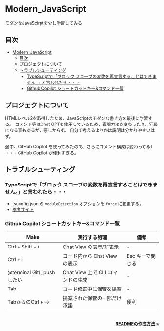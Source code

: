 # Modern_JavaScript
モダンなJavaScirptを少し学習してみる

## 目次

- [Modern\_JavaScript](#modern_javascript)
  - [目次](#目次)
  - [プロジェクトについて](#プロジェクトについて)
  - [トラブルシューティング](#トラブルシューティング)
    - [TypeScriptで「ブロック スコープの変数を再宣言することはできません。」と言われたら・・・](#typescriptでブロック-スコープの変数を再宣言することはできませんと言われたら)
    - [Github Copilot ショートカットキー\&コマンド一覧](#github-copilot-ショートカットキーコマンド一覧)


## プロジェクトについて
HTMLレベル2を取得したため、JavaScriptのモダンな書き方を最後に学習する。
コメント等はChat GPTを使用しているため、表現方法が変わったり、冗長になる事もあるが、悪しからず。
自分で考えるよりかは説明は分かりやすいはず。

途中、GitHub Copilot を使ってみたので、さらにコメント構成は変わってる）
・・・GitHub Copilot が便利すぎる。

## トラブルシューティング
### TypeScriptで「ブロック スコープの変数を再宣言することはできません。」と言われたら・・・
- tsconfig.json の `moduleDetection` オプションを `force` に変更する。
- [参考サイト](https://tomosta.jp/2024/01/ts-block-scope-error/)

### Github Copilot ショートカットキー&コマンド一覧

| Make                      | 実行する処理                      | 備考             |
| ------------------------- | --------------------------------- | ---------------- |
| Ctrl + Shift + i          | Chat View の表示/非表示           | -                |
| Ctrl + i                  | コード内から Chat View の表示     | Esc キーで閉じる |
| @terminal Gitにpushしたい | Chat View 上で CLI コマンドの生成 | -                |
| Tab                       | コード修正中に保管を提案          | -                |
| TabからのCtrl + →         | 提案された保管の一部だけ承諾      | 便利             |



<!-- READMEの作成方法のドキュメントのリンク -->
<br />
<div align="right">
    <a href="https://qiita.com/shun198/items/c983c713452c041ef787"><strong>READMEの作成方法 »</strong></a>
</div>